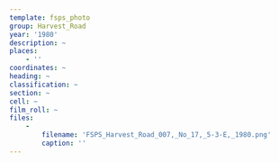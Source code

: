 ```yaml
---
template: fsps_photo
group: Harvest_Road
year: '1980'
description: ~
places:
    - ''
coordinates: ~
heading: ~
classification: ~
section: ~
cell: ~
film_roll: ~
files:
    -
        filename: 'FSPS_Harvest_Road_007,_No_17,_5-3-E,_1980.png'
        caption: ''
---
```

